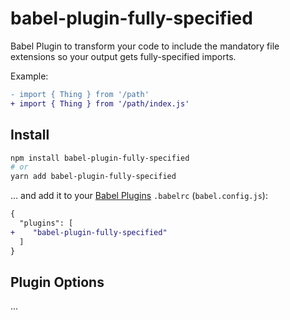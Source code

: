 # babel-plugin-fully-specified

Babel Plugin to transform your code to include the mandatory file extensions so your output gets fully-specified imports.

Example:

```diff
- import { Thing } from '/path'
+ import { Thing } from '/path/index.js'
```

## Install

```bash
npm install babel-plugin-fully-specified
# or
yarn add babel-plugin-fully-specified
```

… and add it to your [Babel Plugins](https://babeljs.io/docs/en/plugins/) `.babelrc` (`babel.config.js`):

```diff
{
  "plugins": [
+    "babel-plugin-fully-specified"
  ]
}
```

## Plugin Options

...

